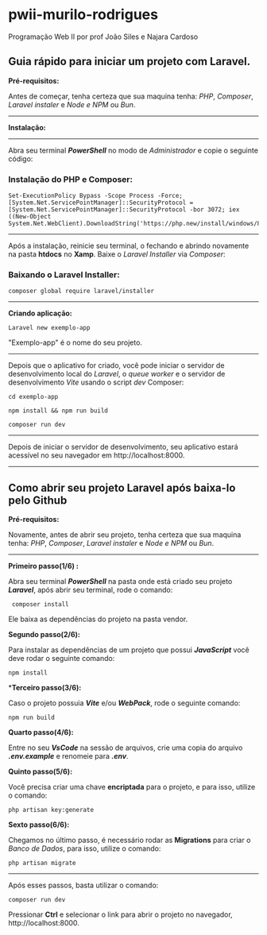 # pwii-murilo-rodrigues
Programação Web II por prof João Siles e Najara Cardoso

## **Guia rápido para iniciar um projeto com Laravel.**

  

**Pré-requisitos:**

Antes de começar, tenha certeza que sua maquina tenha: *PHP*, *Composer*, *Laravel instaler* e *Node e NPM* ou *Bun*.

****

  

**Instalação:**

** **

Abra seu terminal ***PowerShell*** no modo de *Administrador* e copie o seguinte código:

### Instalação do PHP e Composer:

  

    Set-ExecutionPolicy Bypass -Scope Process -Force; [System.Net.ServicePointManager]::SecurityProtocol = [System.Net.ServicePointManager]::SecurityProtocol -bor 3072; iex ((New-Object System.Net.WebClient).DownloadString('https://php.new/install/windows/8.4'))

  

***

Após a instalação, reinicie seu terminal, o fechando e abrindo novamente na pasta **htdocs** no **Xamp**. Baixe o *Laravel Installer* via *Composer*:

  

### Baixando o Laravel Installer:

  

    composer global require laravel/installer

***

**Criando aplicação:**

  

    Laravel new exemplo-app

  

"Exemplo-app" é o nome do seu projeto.

  

***

Depois que o aplicativo for criado, você pode iniciar o servidor de desenvolvimento local do *Laravel*, o *queue worker* e o servidor de desenvolvimento *Vite* usando o script *dev* Composer:

  

    cd exemplo-app
    
    npm install && npm run build
    
    composer run dev

***

Depois de iniciar o servidor de desenvolvimento, seu aplicativo estará acessível no seu navegador em http://localhost:8000.
***

## Como abrir seu projeto Laravel após baixa-lo pelo Github

**Pré-requisitos:**

Novamente, antes de abrir seu projeto, tenha certeza que sua maquina tenha: *PHP*, *Composer*, *Laravel instaler* e *Node e NPM* ou *Bun*.
***
**Primeiro passo(1/6) :**

Abra seu terminal ***PowerShell*** na pasta onde está criado seu projeto ***Laravel***, após abrir seu terminal, rode o comando:
   

     composer install

Ele baixa as dependências do projeto na pasta vendor.

**Segundo passo(2/6):**

Para instalar as dependências de um projeto que possui ***JavaScript*** você deve rodar o seguinte comando:

    npm install
    
***Terceiro passo(3/6):**

Caso o projeto possuia ***Vite*** e/ou ***WebPack***, rode o seguinte comando:

    npm run build
**Quarto passo(4/6):**

Entre no seu ***VsCode*** na sessão de arquivos, crie uma copia do arquivo ***.env.example*** e renomeie para ***.env***.

**Quinto passo(5/6):**

Você precisa criar uma chave **encriptada** para o projeto, e para isso, utilize o comando:

    php artisan key:generate

**Sexto passo(6/6):**

Chegamos no último passo, é necessário rodar as **Migrations** para criar o *Banco de Dados*, para isso, utilize o comando:

    php artisan migrate

***
Após esses passos, basta utilizar o comando: 

    composer run dev
Pressionar **Ctrl** e selecionar o link para abrir o projeto no navegador, http://localhost:8000.


